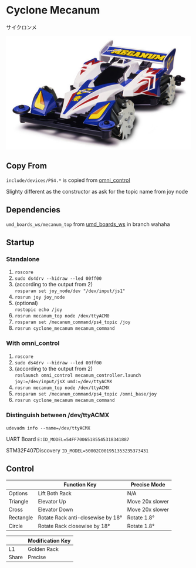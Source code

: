Cyclone Mecanum
===============
サイクロンメ

![Cyclone Mecanum](docs/cyclone_mecanum.jpg)

## Copy From
`include/devices/PS4.*` is copied from [omni_control](https://github.com/lycpaul/omni_control)

Slighty different as the constructor as ask for the topic name from joy node

## Dependencies
`umd_boards_ws/mecanum_top` from [umd_boards_ws](https://github.com/gaudat/umd_boards_ws) in branch wahaha

## Startup

### Standalone
1. `roscore`
2. `sudo ds4drv --hidraw --led 00ff00`
3. (according to the output from 2) </br>
   `rosparam set joy_node/dev "/dev/input/js1"`
4. `rosrun joy joy_node`
5. (optional) </br>
   `rostopic echo /joy`
6. `rosrun mecanum_top node /dev/ttyACM0`
7. `rosparam set /mecanum_command/ps4_topic /joy`
8. `rosrun cyclone_mecanum mecanum_command`

### With omni_control
1. `roscore`
2. `sudo ds4drv --hidraw --led 00ff00`
3. (according to the output from 2) </br>
   `roslaunch omni_control mecanum_controller.launch joy:=/dev/input/jsX umd:=/dev/ttyACMX`
4. `rosrun mecanum_top node /dev/ttyACMX`
5. `rosparam set /mecanum_command/ps4_topic /omni_base/joy`
6. `rosrun cyclone_mecanum mecanum_command`

### Distinguish between /dev/ttyACMX
`udevadm info --name=/dev/ttyACMX`

UART Board `E:ID_MODEL=54FF70065185545318341887`

STM32F407Discovery `ID_MODEL=50002C001951353235373431`

## Control
|           |  Function Key                     | Precise Mode    |
| --------- | --------------------------------- | --------------- |
| Options   | Lift Both Rack                    | N/A             |
| Triangle  | Elevator Up                       | Move 20x slower |
| Cross     | Elevator Down                     | Move 20x slower |
| Rectangle | Rotate Rack anti-closewise by 18° | Rotate 1.8°     |
| Circle    | Rotate Rack closewise by 18°      | Rotate 1.8°     | 

|       | Modification Key |
| ----- | ---------------- |
| L1    | Golden Rack      |
| Share | Precise          |
